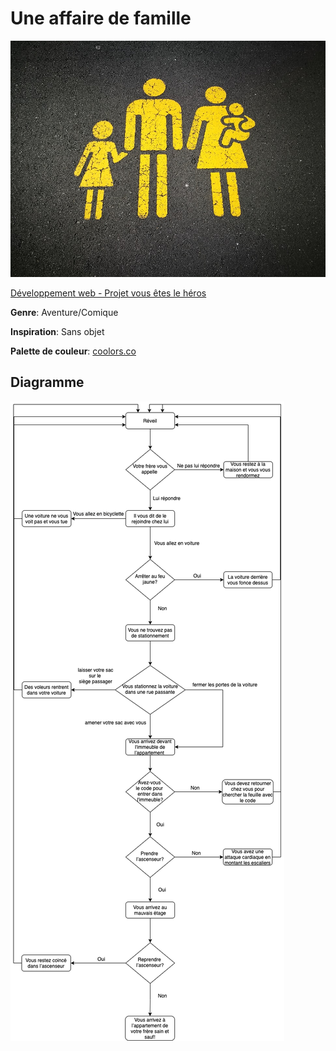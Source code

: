 # Une affaire de famille
![Image famille style parking](assets/famille.jpeg)

[Développement web - Projet vous êtes le héros](https://smnarnold.com/projets/vous-etes-le-heros)

**Genre**: Aventure/Comique

**Inspiration**: Sans objet

**Palette de couleur**: [coolors.co](https://coolors.co/000814-001d3d-003566-ffc300-ffd604)

## Diagramme
![Diagramme histoire](assets/veloso_magalie_diagramme.drawio.png)